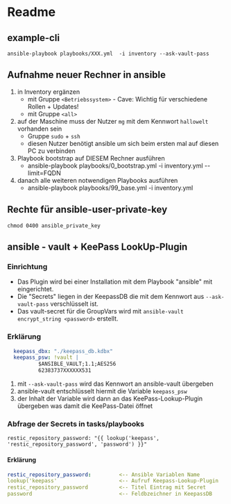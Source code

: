 # Readme

## example-cli
`ansible-playbook playbooks/XXX.yml  -i inventory --ask-vault-pass`

## Aufnahme neuer Rechner in ansible
1. in Inventory ergänzen
    * mit Gruppe `<Betriebssystem>` - Cave: Wichtig für verschiedene Rollen + Updates!
    * mit Gruppe `<all>`
2. auf der Maschine muss der Nutzer `mg` mit dem Kennwort `hallowelt` vorhanden sein
    * Gruppe `sudo` + `ssh`
    * diesen Nutzer benötigt ansible um sich beim ersten mal auf diesen PC zu verbinden
3. Playbook bootstrap auf DIESEM Rechner ausführen
    * ansible-playbook playbooks/0_bootstrap.yml -i inventory.yml --limit=FQDN
4. danach alle weiteren notwendigen Playbooks ausführen
    * ansible-playbook playbooks/99_base.yml -i inventory.yml


## Rechte für ansible-user-private-key
`chmod 0400 ansible_private_key`

## ansible - vault + KeePass LookUp-Plugin


### Einrichtung
  * Das Plugin wird bei einer Installation mit dem Playbook "ansible" mit eingerichtet.
  * Die "Secrets" liegen in der KeepassDB die mit dem Kennwort aus `--ask-vault-pass` verschlüsselt ist.
  * Das vault-secret für die GroupVars wird mit `ansible-vault encrypt_string <password>` erstellt.

### Erklärung

```yaml
  keepass_dbx: "./keepass_db.kdbx"
  keepass_psw: !vault |
          $ANSIBLE_VAULT;1.1;AES256
          62383737XXXXXX531
```

1. mit `--ask-vault-pass` wird das Kennwort an ansible-vault übergeben
2. ansible-vault entschlüsselt hiermit die Variable `keepass_psw`
3. der Inhalt der Variable wird dann an das KeePass-Lookup-Plugin übergeben was damit die KeePass-Datei öffnet

### Abfrage der Secrets in tasks/playbooks
`restic_repository_password: "{{ lookup('keepass', 'restic_repository_password', 'password') }}"`

#### Erklärung

```yaml
restic_repository_password:         <-- Ansible Variablen Name
lookup('keepass'                    <-- Aufruf Keepass-Lookup-Plugin
restic_repository_password          <-- Titel Eintrag mit Secret
password                            <-- Feldbzeichner in KeepassDB
```
